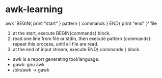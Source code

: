 # awk-learning

awk 'BEGIN{ print "start" } pattern { commands } END{ print "end" }' file


1. at the start, execute BEGIN{commands} block.
2. read one line from file or stdin, then execute pattern {commands}. repeat this process, until all file are read.
3. at the end of input stream, execute END{ commands } block.


- awk is a report generating tool/language.
- gawk: gnu awk
- /bin/awk -> gawk
